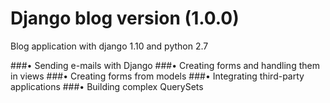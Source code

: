 # Django blog version (1.0.0)
Blog application with django 1.10 and python 2.7

###•	 Sending e-mails with Django
###•	 Creating forms and handling them in views
###•	 Creating forms from models
###•	 Integrating third-party applications
###•	 Building complex QuerySets

